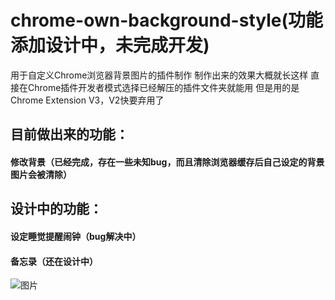 # chrome-own-background-style(功能添加设计中，未完成开发)
用于自定义Chrome浏览器背景图片的插件制作
制作出来的效果大概就长这样
直接在Chrome插件开发者模式选择已经解压的插件文件夹就能用
但是用的是Chrome Extension V3，V2快要弃用了

##  目前做出来的功能：
#### 修改背景（已经完成，存在一些未知bug，而且清除浏览器缓存后自己设定的背景图片会被清除）
## 设计中的功能：
#### 设定睡觉提醒闹钟（bug解决中）
#### 备忘录（还在设计中）

![图片](https://user-images.githubusercontent.com/65166118/183943692-fdfb7406-72dd-4bd8-baac-b270d81c531c.png)
